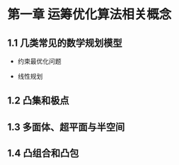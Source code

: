 # 第一章 运筹优化算法相关概念
## 1.1 几类常见的数学规划模型
- 约束最优化问题
  
  
- 线性规划
## 1.2 凸集和极点
## 1.3 多面体、超平面与半空间
## 1.4 凸组合和凸包
